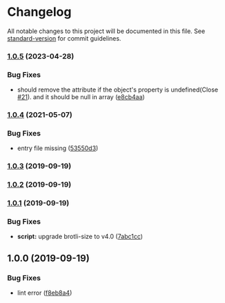 # Changelog

All notable changes to this project will be documented in this file. See [standard-version](https://github.com/conventional-changelog/standard-version) for commit guidelines.

### [1.0.5](https://github.com/snowyu/json-canonicalize.ts/compare/v1.0.4...v1.0.5) (2023-04-28)


### Bug Fixes

* should remove the attribute if the object's property is undefined(Close [#21](https://github.com/snowyu/json-canonicalize.ts/issues/21)). and it should be null in array ([e8cb4aa](https://github.com/snowyu/json-canonicalize.ts/commit/e8cb4aa4d5f77f7b1d4a951ca673822ba79cc806))

### [1.0.4](https://github.com/snowyu/json-canonicalize.ts/compare/v1.0.3...v1.0.4) (2021-05-07)


### Bug Fixes

* entry file missing ([53550d3](https://github.com/snowyu/json-canonicalize.ts/commit/53550d39a3a4aca2d56d25975db8b94d3da5a1ab))

### [1.0.3](https://github.com/snowyu/json-canonicalize/compare/v1.0.2...v1.0.3) (2019-09-19)

### [1.0.2](https://github.com/snowyu/json-canonicalize/compare/v1.0.1...v1.0.2) (2019-09-19)

### [1.0.1](https://github.com/snowyu/json-canonicalize/compare/v1.0.0...v1.0.1) (2019-09-19)

### Bug Fixes

- **script:** upgrade brotli-size to v4.0 ([7abc1cc](https://github.com/snowyu/json-canonicalize/commit/7abc1cc))

## 1.0.0 (2019-09-19)

### Bug Fixes

- lint error ([f8eb8a4](https://github.com/snowyu/json-canonicalize/commit/f8eb8a4))
